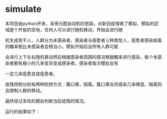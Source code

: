 # simulate

本项目由python开发，采用元胞自动机的思路，对新冠疫情做了模拟，模拟的区域是个开放的空地，任何人可以进行随机移动，开始会进行随

机生成若干人，人群分为未感染者，感染者与痊愈者三种类型人，痊愈者感染病毒的概率相比未感染者会相当小。模拟开始后会所有人群可能

会进行上下左右随机移动然后根据感染者周围的情况根据概率进行感染，每个未感染者都有极小的几率变异变成感染者。感染者每次模拟会有

一定几率痊愈变成痊愈者。


疫情控制分别有两种防控方式：戴口罩，隔离。戴口罩会将感染几率降低，隔离则会限制人群的移动。

最终经过多轮的模拟判断当前疫情的情况。

运行的结果如下：

